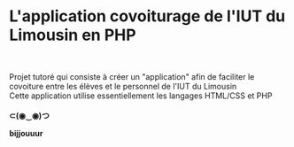 <h1> L'application covoiturage de l'IUT du Limousin en PHP </h1>
<br />

Projet tutoré qui consiste à créer un "application" afin de faciliter le covoiture entre les élèves et le personnel de l'IUT du Limousin <br />
Cette application utilise essentiellement les langages HTML/CSS et PHP <br />
 <br />
<b> ⊂(◉‿◉)つ <b> <br />

bijjouuur
